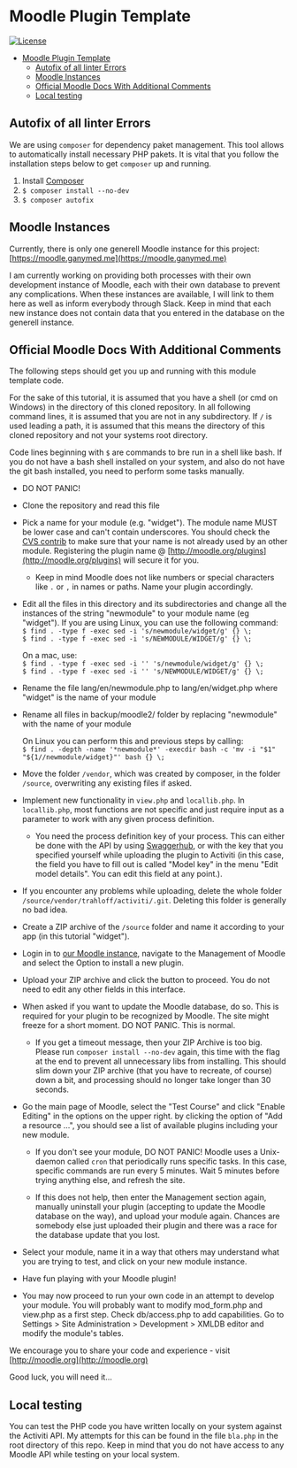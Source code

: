 # Moodle Plugin Template

[![License](https://img.shields.io/badge/License-GPL--3.0-blue.svg)](https://www.gnu.org/licenses/gpl-3.0.en.html)

<!-- TOC -->

- [Moodle Plugin Template](#moodle-plugin-template)
	- [Autofix of all linter Errors](#autofix-of-all-linter-errors)
	- [Moodle Instances](#moodle-instances)
	- [Official Moodle Docs With Additional Comments](#official-moodle-docs-with-additional-comments)
	- [Local testing](#local-testing)

<!-- /TOC -->

## Autofix of all linter Errors

We are using `composer` for dependency paket management. This tool allows to automatically install necessary PHP pakets. It is vital that you follow the installation steps below to get `composer` up and running.

1. Install [Composer](https://getcomposer.org/doc/00-intro.md)
1. `$ composer install --no-dev`
1. `$ composer autofix`

## Moodle Instances

Currently, there is only one generell Moodle instance for this project:
[https://moodle.ganymed.me](https://moodle.ganymed.me)

I am currently working on providing both processes with their own development instance of Moodle, each with their own database to prevent any complications. 
When these instances are available, I will link to them here as well as inform everybody through Slack. Keep in mind that each new instance does not contain data that you entered in the database on the generell instance.

## Official Moodle Docs With Additional Comments

The following steps should get you up and running with this module template code.

For the sake of this tutorial, it is assumed that you have a shell (or cmd on Windows) in the directory of this cloned repository. In all following command lines, it is assumed that you are not in any subdirectory. If `/` is used leading a path, it is assumed that this means the directory of this cloned repository and not your systems root directory. 

Code lines beginning with `$` are commands to bre run in a shell like bash. If you do not have a bash shell installed on your system, and also do not have the git bash installed, you need to perform some tasks manually.

* DO NOT PANIC!

* Clone the repository and read this file

* Pick a name for your module (e.g. "widget").
  The module name MUST be lower case and can't contain underscores. You should check the [CVS contrib](http://cvs.moodle.org/contrib/plugins/mod/) to make sure that your name is not already used by an other module. Registering the plugin name @ [http://moodle.org/plugins](http://moodle.org/plugins) will secure it for you.

  * Keep in mind Moodle does not like numbers or special characters like `.` or `,` in names or paths. Name your plugin accordingly.

* Edit all the files in this directory and its subdirectories and change
  all the instances of the string "newmodule" to your module name
  (eg "widget"). If you are using Linux, you can use the following command:  
  `$ find . -type f -exec sed -i 's/newmodule/widget/g' {} \;`  
  `$ find . -type f -exec sed -i 's/NEWMODULE/WIDGET/g' {} \;`

  On a mac, use:  
  `$ find . -type f -exec sed -i '' 's/newmodule/widget/g' {} \;`  
  `$ find . -type f -exec sed -i '' 's/NEWMODULE/WIDGET/g' {} \;`

* Rename the file lang/en/newmodule.php to lang/en/widget.php
  where "widget" is the name of your module

* Rename all files in backup/moodle2/ folder by replacing "newmodule" with
  the name of your module

  On Linux you can perform this and previous steps by calling:  
  `$ find . -depth -name '*newmodule*' -execdir bash -c 'mv -i "$1" "${1//newmodule/widget}"' bash {} \;`

* Move the folder `/vendor`, which was created by composer, in the folder `/source`, overwriting any existing files if asked.

* Implement new functionality in `view.php` and `locallib.php`. In `locallib.php`, most functions are not specific and just require input as a parameter to work with any given process definition.

  * You need the process definition key of your process. This can either be done with the API by using [Swaggerhub](https://app.swaggerhub.com/apis/sWIm/sWIm_activi/v0.2.0#/Process%20Definitions/getProcessDefinitions), or with the key that you specified yourself while uploading the plugin to Activiti (in this case, the field you have to fill out is called "Model key" in the menu "Edit model details". You can edit this field at any point.).

* If you encounter any problems while uploading, delete the whole folder `/source/vendor/trahloff/activiti/.git`. Deleting this folder is generally no bad idea.

* Create a ZIP archive of the `/source` folder and name it according to your app (in this tutorial "widget").

* Login in to [our Moodle instance](https://moodle.ganymed.me), navigate to the Management of Moodle and select the Option to install a new plugin.

* Upload your ZIP archive and click the button to proceed. You do not need to edit any other fields in this interface. 

* When asked if you want to update the Moodle database, do so. This is required for your plugin to be recognized by Moodle. The site might freeze for a short moment. DO NOT PANIC. This is normal.

  * If you get a timeout message, then your ZIP Archive is too big. Please run `composer install --no-dev` again, this time with the flag at the end to prevent all unnecessary libs from installing. This should slim down your ZIP archive (that you have to recreate, of course) down a bit, and processing should no longer take longer than 30 seconds.

* Go the main page of Moodle, select the "Test Course" and click "Enable Editing" in the options on the upper right. by clicking the option of "Add a resource ...", you should see a list of available plugins including your new module.

  * If you don't see your module, DO NOT PANIC! Moodle uses a Unix-daemon called `cron` that periodically runs specific tasks. In this case, specific commands are run every 5 minutes. Wait 5 minutes before trying anything else, and refresh the site.

  * If this does not help, then enter the Management section again, manually uninstall your plugin (accepting to update the Moodle database on the way), and upload your module again. Chances are somebody else just uploaded their plugin and there was a race for the database update that you lost.

* Select your module, name it in a way that others may understand what you are trying to test, and click on your new module instance.

* Have fun playing with your Moodle plugin!

* You may now proceed to run your own code in an attempt to develop
  your module. You will probably want to modify mod_form.php and view.php
  as a first step. Check db/access.php to add capabilities.
  Go to Settings > Site Administration > Development > XMLDB editor
  and modify the module's tables.

We encourage you to share your code and experience - visit [http://moodle.org](http://moodle.org)

Good luck, you will need it...

## Local testing

You can test the PHP code you have written locally on your system against the Activiti API. My attempts for this can be found in the file `bla.php` in the root directory of this repo. Keep in mind that you do not have access to any Moodle API while testing on your local system.